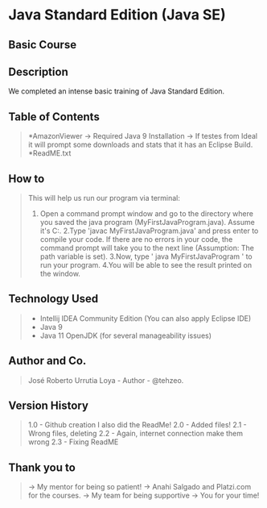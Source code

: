 # Java Standard Edition (Java SE)
## Basic Course

## Description
We completed an intense basic training of Java Standard Edition. 

## Table of Contents
> *AmazonViewer
>   -> Required Java 9 Installation
>   -> If testes from Ideal it will prompt some downloads and stats that it has an Eclipse Build. 
> *ReadME.txt

## How to
> This will help us run our program via terminal:
>  1. Open a command prompt window and go to the directory where you saved the java program (MyFirstJavaProgram.java). Assume it's C:\.
>  2.Type 'javac MyFirstJavaProgram.java' and press enter to compile your code. If there are no errors in your code, the command prompt will take you to the next line      (Assumption: The path variable is set).
>  3.Now, type ' java MyFirstJavaProgram ' to run your program.
>  4.You will be able to see the result printed on the window.

## Technology Used
> * Intellij IDEA Community Edition (You can also apply Eclipse IDE)
> * Java 9 
> * Java 11 OpenJDK (for several manageability issues)

## Author and Co.
> José Roberto Urrutia Loya - Author - @tehzeo.
 
## Version History
> 1.0 - Github creation I also did the ReadMe!
> 2.0 - Added files! 
> 2.1 - Wrong files, deleting
> 2.2 - Again, internet connection make them wrong
> 2.3 - Fixing ReadME

## Thank you to
> -> My mentor for being so patient!
> -> Anahi Salgado and Platzi.com for the courses.
> -> My team for being supportive
> -> You for your time! 
